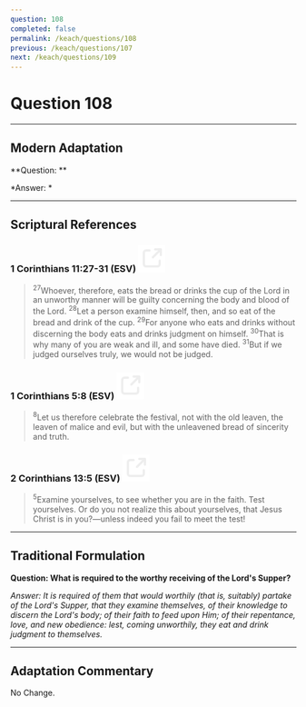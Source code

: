 ```yaml
---
question: 108
completed: false
permalink: /keach/questions/108
previous: /keach/questions/107
next: /keach/questions/109
---
```

# Question 108

---
## Modern Adaptation
**Question: **

*Answer: *

---
## Scriptural References
### 1 Corinthians 11:27-31 (ESV) <a href="https://biblegateway.com/passage/?search=1+Corinthians+11%3A27-31&version=ESV"><img src="/assets/svg/link.svg"/></a>
> <sup>27</sup>Whoever, therefore, eats the bread or drinks the cup of the Lord in an unworthy manner will be guilty concerning the body and blood of the Lord.
> <sup>28</sup>Let a person examine himself, then, and so eat of the bread and drink of the cup.
> <sup>29</sup>For anyone who eats and drinks without discerning the body eats and drinks judgment on himself.
> <sup>30</sup>That is why many of you are weak and ill, and some have died.
> <sup>31</sup>But if we judged ourselves truly, we would not be judged.

### 1 Corinthians 5:8 (ESV) <a href="https://biblegateway.com/passage/?search=1+Corinthians+5%3A8&version=ESV"><img src="/assets/svg/link.svg"/></a>
> <sup>8</sup>Let us therefore celebrate the festival, not with the old leaven, the leaven of malice and evil, but with the unleavened bread of sincerity and truth.

### 2 Corinthians 13:5 (ESV) <a href="https://biblegateway.com/passage/?search=2+Corinthians+13%3A5&version=ESV"><img src="/assets/svg/link.svg"/></a>
> <sup>5</sup>Examine yourselves, to see whether you are in the faith. Test yourselves. Or do you not realize this about yourselves, that Jesus Christ is in you?—unless indeed you fail to meet the test!


---
## Traditional Formulation
**Question: What is required to the worthy receiving of the Lord's Supper?**

*Answer: It is required of them that would worthily (that is, suitably) partake of the Lord's Supper, that they examine themselves, of their knowledge to discern the Lord's body; of their faith to feed upon Him; of their repentance, love, and new obedience: lest, coming unworthily, they eat and drink judgment to themselves.*

---
## Adaptation Commentary
No Change.
